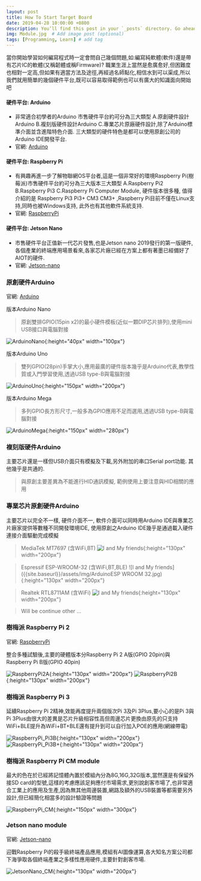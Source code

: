 ```yaml
---
layout: post
title: How To Start Target Board
date: 2019-04-28 10:00:00 +0800
description: You’ll find this post in your `_posts` directory. Go ahead and edit it and re-build the site to see your changes. # Add post description (optional)
img: Module.jpg  # Add image post (optional)
tags: [Programming, Learn] # add tag
---
```

當你開始學習如何編寫程式時一定會問自己幾個問題,如:編寫純軟體(軟件)還是帶有芯片IC的軟體(又稱韌體或稱Firmware)? 職業生涯上當然是愈廣愈好,但困難度也相對一定高,但如果有適當方法及途徑,再經過名師點化,相信水到可以渠成,所以我們就用簡單的幾個硬件平台,既可以容易取得範例也可以有廣大的知識面向開始吧

#### 硬件平台: Arduino
* 非常適合初學者的Arduino 市售硬件平台約可分為三大類型 A.原創硬件設計Arduino B.複刻版硬件設計Arduino C.專業芯片原廠硬件設計,除了Arduino標準介面並含進階特色介面. 三大類型的硬件特色是都可以使用原創公司的Arduino IDE開發平台.
* 官網: [Arduino](https://www.arduino.cc/)

#### 硬件平台: Raspberry Pi
* 有興趣再進一步了解物聯網OS平台者,這是一個非常好的環境Raspberry Pi(樹莓派)市售硬件平台約可分為三大版本三大類型 A.Raspberry Pi2 B.Raspberry Pi3 C.Raspberry Pi Computer Module, 硬件版本很多種, 值得介紹的是 Raspberry Pi3 Pi3+ CM3 CM3+ ,Raspberry Pi目前不僅在Linux支持,同時也被Windows支持, 此外也有其他軟件系統支持.
* 官網: [RaspberryPi](https://www.raspberrypi.com.tw/)

#### 硬件平台: Jetson Nano 
* 市售硬件平台正值新一代芯片發售,也是Jetson nano 2019發行的第一版硬件,各個產業的終端應用場景看來,各家芯片廠已經在方案上都有著墨已經備好了AIOT的硬件.
* 官網: [Jetson-nano](https://www.nvidia.com/zh-tw/autonomous-machines/embedded-systems/jetson-nano/)

### 原創硬件Arduino
官網: [Arduino](https://www.arduino.cc/)

版本Arduino Nano
>原創雙排GPIO(15pin x2)的最小硬件模板(近似一顆DIP芯片排列),使用mini USB接口與電腦對接

![ArduinoNano]({{site.baseurl}}/assets/img/ArduinoNano.jpg){:height="40px" width="100px"}

版本Arduino Uno
>雙列GPIO(28pin)手掌大小,應用最廣的硬件版本幾乎是Arduino代表,教學性質或入門學習使用,透過USB type-B與電腦對接

![ArduinoUno]({{site.baseurl}}/assets/img/ArduinoUno.jpg){:height="150px" width="200px"}

版本Arduino Mega
>多列GPIO長方形尺寸,一般多為GPIO應用不足而選用,透過USB type-B與電腦對接

![ArduinoMega]({{site.baseurl}}/assets/img/ArduinoMega.jpg){:height="150px" width="280px"}


### 複刻版硬件Arduino
主要芯片還是一樣但USB介面只有模擬及下載,另外附加的串口Serial port功能. 其他幾乎是共通的.
>與原創主要差異為不能進行HID通訊模擬, 範例使用上要注意與HID相關的應用

### 專業芯片原創硬件Arduino
主要芯片以完全不一樣, 硬件介面不一, 軟件介面可以同時用Arduino IDE與專業芯片廠家提供等數種不同開發環境IDE, 使用原創之Arduino IDE幾乎是通過載入硬件連接介面驅動完成模擬
>MediaTek MT7697 (含WiFi,BT)
![I and My friends]({{site.baseurl}}/assets/img/ArduinoMT7697.jpg){:height="130px" width="200px"}

>Espressif ESP-WROOM-32 (含WiFi,BT,BLE)
![I and My friends]({{site.baseurl}}/assets/img/ArduinoESP WROOM 32.jpg){:height="130px" width="200px"}

>Realtek RTL8711AM (含WiFi)
![I and My friends]({{site.baseurl}}/assets/img/ArduinoRTL8711AM.jpg){:height="130px" width="200px"}

>Will be continue other ...

### 樹梅派 Raspberry Pi 2
官網: [RaspberryPi](https://www.raspberrypi.com.tw/)

整合多種試驗後,主要的硬體版本分Raspberry Pi 2 A版(GPIO 20pin)與Raspberry Pi B版(GPIO 40pin)
>
![RaspberryPi2A]({{site.baseurl}}/assets/img/RaspberryPi2A.jpg){:height="130px" width="200px"}
![RaspberryPi2B]({{site.baseurl}}/assets/img/RaspberryPi2B.jpg){:height="130px" width="200px"}

### 樹梅派 Raspberry Pi 3
延續Raspberry Pi 2精神,效能再度提升兩個版次Pi 3及Pi 3Plus,要小心的是Pi 3與Pi 3Plus由很大的差異是芯片升級相容性高但周邊芯片更換由原先的只支持WiFi+BLE提升為WiFi+BT+BLE還有提升到可以自行加入POE的應用(網線帶電)
>
![RaspberryPi_Pi3B]({{site.baseurl}}/assets/img/RaspberryPi3B.jpg){:height="130px" width="200px"}
![RaspberryPi_Pi3B+]({{site.baseurl}}/assets/img/RaspberryPi3B+.jpg){:height="130px" width="200px"}

### 樹梅派 Raspberry Pi CM module
最大的色在於已經將記憶體內置於模組內分為8G,16G,32G版本,當然還是有保留外接SD card的型號,這樣的考慮應該足夠應付市場需求,更別說創客市場了,也非常適合工業上的應用及生產,因為無其他周邊裝置,網路及額外的USB裝置等都需要另外設計,但已經簡化相當多的設計驗證等問題
>
![RaspberryPi_CM]({{site.baseurl}}/assets/img/RaspberryPi_CM_module.jpg){:height="150px" width="300px"}

### Jetson nano module
官網: [Jetson-nano](https://www.nvidia.com/zh-tw/autonomous-machines/embedded-systems/jetson-nano/)

迎戰Raspberry Pi的殺手級終端產品應用,模組有AI圖像運算,各大知名方案公司都下海爭取各個終端產業之多樣性應用硬件,主要針對創客市場.
>
![JetsonNano_CM]({{site.baseurl}}/assets/img/JetsonNano_CM_module.jpg){:height="130px" width="200px"}
